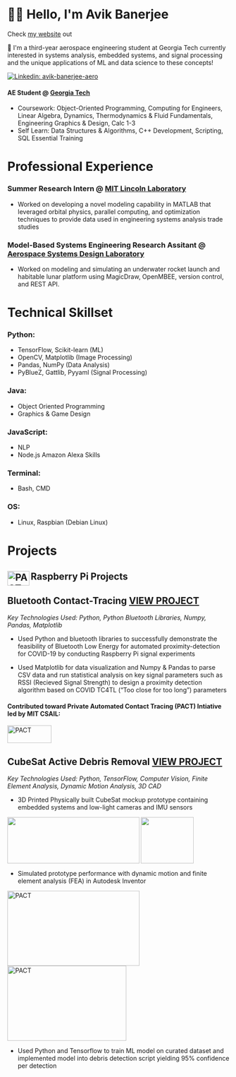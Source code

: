 
<!---
ABanerjee33/ABanerjee33 is a ✨ special ✨ repository because its `README.md` (this file) appears on your GitHub profile.
You can click the Preview link to take a look at your changes.
--->

# :man_astronaut: Hello, I'm Avik Banerjee 

Check [my website](https://www.avikb.me) out

👀 I'm a third-year aerospace engineering student at Georgia Tech currently interested in systems analysis, embedded systems, and signal processing and the unique applications of ML and data science to these concepts!

[![Linkedin: avik-banerjee-aero](https://img.shields.io/badge/-Avik%20Banerjee-blue?style=flat-square&logo=Linkedin&logoColor=white&link=https://www.linkedin.com/in/avik-banerjee-aero/)](https://www.linkedin.com/in/avik-banerjee-aero/)

#### AE Student @ [Georgia Tech](https://ae.gatech.edu/) 
- Coursework: Object-Oriented Programming, Computing for Engineers, Linear Algebra, Dynamics, Thermodynamics & Fluid Fundamentals, Engineering Graphics & Design, Calc 1-3
- Self Learn: Data Structures & Algorithms, C++ Development, Scripting, SQL Essential Training

# Professional Experience
### Summer Research Intern @ [MIT Lincoln Laboratory](https://www.ll.mit.edu/)
- Worked on developing a novel modeling capability in MATLAB that leveraged orbital physics, parallel computing, and optimization techniques to provide data used in engineering systems analysis trade studies

### Model-Based Systems Engineering Research Assitant @ [Aerospace Systems Design Laboratory](https://www.asdl.gatech.edu/)
- Worked on modeling and simulating an underwater rocket launch and habitable lunar platform using MagicDraw, OpenMBEE, version control, and REST API.

# Technical Skillset

### Python: 
- TensorFlow, Scikit-learn (ML)
- OpenCV, Matplotlib (Image Processing)
- Pandas, NumPy (Data Analysis)
- PyBlueZ, Gattlib, Pyyaml (Signal Processing)

### Java: 
 - Object Oriented Programming
 - Graphics & Game Design

### JavaScript: 
- NLP
- Node.js Amazon Alexa Skills

### Terminal:
- Bash, CMD

### OS:
- Linux, Raspbian (Debian Linux)

# Projects
## [<img alt="PACT" align="left" width="50px" height="33px" src="https://upload.wikimedia.org/wikipedia/commons/thumb/2/26/Raspberry_Pi_B%2B_illustration.svg/1200px-Raspberry_Pi_B%2B_illustration.svg.png" />](https://www.raspberrypi.com/products/raspberry-pi-4-model-b/) Raspberry Pi Projects

## Bluetooth Contact-Tracing [VIEW PROJECT](https://github.com/ABanerjee33/BLE-COVIDProximityDetection)
*Key Technologies Used: Python, Python Bluetooth Libraries, Numpy, Pandas, Matplotlib*
- Used Python and bluetooth libraries to successfully demonstrate the feasibility of Bluetooth Low Energy for
automated proximity-detection for COVID-19 by conducting Raspberry Pi signal experiments 

- Used Matplotlib for data visualization and Numpy & Pandas to parse CSV data and run statistical analysis on key
signal parameters such as RSSI (Recieved Signal Strength) to design a proximity detection algorithm based on
COVID TC4TL (“Too close for too long”) parameters

#### Contributed toward Private Automated Contact Tracing (PACT) Intiative led by MIT CSAIL: 
[<img alt="PACT" width="100px" height="40px" src="https://user-images.githubusercontent.com/66737209/200194368-5543f155-e126-4b77-8ca6-509785cd2593.jpg" />](https://pact.mit.edu/)

## CubeSat Active Debris Removal [VIEW PROJECT](https://github.com/ABanerjee33/CubeSatADR)
*Key Technologies Used: Python, TensorFlow, Computer Vision, Finite Element Analysis, Dynamic Motion Analysis, 3D CAD*
- 3D Printed Physically built CubeSat mockup prototype containing embedded systems and low-light cameras and IMU sensors
<img align="left" width="300px" height="105px" src="https://drive.google.com/uc?export=view&id=1_Z9_E29e28Nirdm0-uoZovu0KQSYaw73"/>
<img align="center" width="120px" height="105px" src="https://drive.google.com/uc?export=view&id=1gO4NXvcCrWLh4pGW0FVgAyDdfrRQxZJU"/>

- Simulated prototype performance with dynamic motion and finite element analysis (FEA) in Autodesk Inventor
<img alt="PACT" align="left" width="300px" height="170px" src="https://drive.google.com/uc?export=view&id=1sFvdYIYX9Ng_R6Y5I6-_81QWNEdWFVIs"/>
<img alt="PACT" align="center" width="270px" height="170px" src="https://drive.google.com/uc?export=view&id=1xa_UnMtpiCqhpkVSvjVldXFF1XCZsouW"/>

- Used Python and Tensorflow to train ML model on curated dataset and implemented model into debris detection
script yielding 95% confidence per detection
